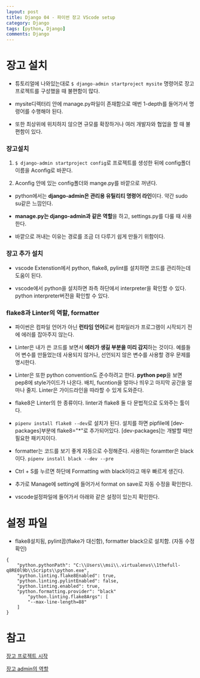 ```yaml
---
layout: post
title: Django 04 - 파이썬 장고 VScode setup
category: Django
tags: [python, Django]
comments: Django
---
```


# 장고 설치

- 튜토리얼에 나와있는대로 `$ django-admin startproject mysite` 명령어로 장고 프로젝트를 구성했을 때 불편함이 많다.

- mysite디렉터리 안에 manage.py파일이 존재함으로 매번 1-depth를 들어가서 명령어를 수행해야 된다.

- 또한 최상위에 위치하지 않으면 규모를 확장하거나 여러 개발자와 협업을 할 때 불편함이 있다.

### 장고설치

1. `$ django-admin startproject config`로 프로젝트를 생성한 뒤에 config폴더 이름을 Aconfig로 바꾼다.

2. Aconfig 안에 있는 config폴더와 mange.py를 바깥으로 꺼낸다.

- python에서는 **django-admin은 관리용 유틸리티 명령어 라인**이다. 약간 sudo su같은 느낌인다.

- **manage.py는 django-admin과 같은 역할**을 하고, settings.py를 다룰 때 사용한다.

- 바깥으로 꺼내는 이유는 경로를 조금 더 다루기 쉽게 만들기 위함이다.

### 장고 추가 설치

- vscode Extenstion에서 python, flake8, pylint를 설치하면 코드를 관리하는데 도움이 된다.

- vscode에서 python을 설치하면 좌측 하단에서 interpreter을 확인할 수 있다. python interpreter버전을 확인할 수 있다.

### flake8과 Linter의 역할, formatter

- 파이썬은 컴파일 언어가 아닌 **런타임 언어**로써 컴파일러가 프로그램이 시작되기 전에 에러를 잡아주지 않는다.

- Linter은 내가 쓴 코드를 보면서 **에러가 생길 부분을 미리 감지**하는 것이다. 예를들어 변수를 만들었는데 사용되지 않거나, 선언되지 않은 변수를 사용할 경우 문제를 명시한다.

- Linter은 또한 python convention도 준수하려고 한다. **python pep**을 보면 pep8에 style가이드가 나온다. 배치, fucntion을 얼마나 띄우고 마지막 공간을 얼마나 줄지. Linter은 가이드라인을 따라할 수 있게 도와준다.

- flake8은 Linter의 한 종류이다. linter과 flake8 둘 다 문법적으로 도와주는 툴이다.

- `pipenv install flake8 --dev`로 설치가 된다. 설치를 하면 pipfile에 [dev-packages]부분에 flake8="*"로 추가되어있다. [dev-packages]는 개발할 때만 필요한 패키지이다.

- formatter는 코드를 보기 좋게 자동으로 수정해준다. 사용하는 foramtter은 black이다. `pipenv install black --dev --pre`

- Ctrl + S를 누르면 하단에 Formatting with black이라고 매우 빠르게 생긴다.

- 추가로 Manage에 setting에 들어가서 format on save로 자동 수정을 확인한다.

- vscode설정파일에 들어가서 아래와 같은 설정이 있는지 확인한다.

# 설정 파일

- flake8설치됨, pylint끔(flake가 대신함), formatter black으로 설치함. (자동 수정 확인)

```
{
    "python.pythonPath": "C:\\Users\\msi\\.virtualenvs\\1thefull-q8RE0l9b\\Scripts\\python.exe",
    "python.linting.flake8Enabled": true,
    "python.linting.pylintEnabled": false,
    "python.linting.enabled": true,
    "python.formatting.provider": "black"
        "python.linting.flake8Args": [
        "--max-line-length=88"
    ]
}
```

# 참고

[장고 프로젝트 시작](https://docs.djangoproject.com/en/3.1/intro/tutorial01/)

[장고 admin의 역할](https://docs.djangoproject.com/en/3.1/ref/django-admin/)